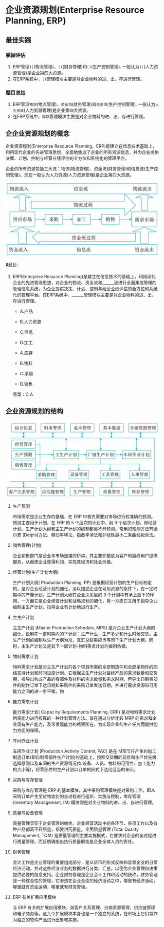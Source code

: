 # 企业资源规划(Enterprise Resource Planning, ERP)

## 最佳实践


### 掌握评估


1. ERP管理`()`(物流管理)、`()`(财务管理)和`()`(生产控制管理). 一般认为`()`(人力资源管理)是企业第四大资源。
2. 在ERP系统中，`()`管理模块主要是对企业物料的进、出、存进行管理。


### 题目总结

1. ERP管理`物流`(物流管理)、`资金流`(财务管理)和`信息流`(生产控制管理). 一般认为`人力资源`(人力资源管理)是企业第四大资源。
2. 在ERP系统中，`库存`管理模块主要是对企业物料的进、出、存进行管理。



## 企企业资源规划的概念

企业资源规划(Enterprise Resource Planning，ERP)是建立在信息技术基础上，利用现代企业的先进管理思想，全面地集成了企业的所有资源信息，并为企业提供决策、计划、控制与经营业绩评估的全方位和系统化的管理平台。 

企业的所有资源包括三大流：物流(物流管理)、资金流(财务管理)和信息流(生产控制管理)。现在一般认为人力资源(人力资源管理)是企业第四大资源。


![alt text](7企业资源规划/企业运作的供需链图.png)

🔒题目:

1. ERP(Enterprise Resource Planning)是建立在信息技术的基础上，利用现代企业的先进管理思想，对企业的物流、资金流和______流进行全面集成管理的管理信息系统，为企业提供决策、计划、控制与经营业绩评估的全方位和系统化的管理平台。在ERP系统中，______管理模块主要是对企业物料的进、出、存进行管理。
    - A.产品
    - B.人力资源
    - C.信息
    - D.加工

    - A.库存
    - B.物料
    - C.采购
    - D.销售

    答案：C A 


## 企业资源规划的结构

![alt text](7企业资源规划/ERP结构原理图.png)

1. 生产预测

    市场需求是企业生存的基础，在 ERP 中首先需要对市场进行较准确的预测。预测主要用于计划，在 ERP 的 5 个层次的计划中，前 3 个层次计划，即经营计划、生产计划大纲和主生产计划的编制都离不开预测。常用的预测方法有德尔菲 (Delphi)方法、移动平移法、指数平滑法和非线性最小二乘曲线拟合法。

2. 销售管理(计划)

    企业销售部门是企业与市场连接的桥梁，其主要职能是为客户和最终用户提供服务，从而使企业获得利润，实现其经济和社会价值。

3. 经营计划(生产计划大纲)

    生产计划大纲( Production Planning,  PP) 是根据经营计划的生产目标制定的，是对企业经营计划的细化，用以描述企业在可用资源的条件下，在一定时期中的产量计划。生产计划大纲在企业决策层的 3 个计划中有承上启下的作用，一方面它是企业经营计划和战略规划的细化，另一方面它又用于指导企业编制主生产计划，指导企业有计划地进行生产。

4. 主生产计划

    主生产计划 (Master Production  Schedule,  MPS) 是对企业生产计划大纲的细化，说明在一定时期内的下计划：生产什么，生产多少和什么时候交货。主生产计划的编制以生产大纲为准，其汇总结果应当等同千生产计划大纲，同时，主生产计划又是其下一层计划-物料需求计划的编制依据。


5. 物料需求计划

    物料需求计划是对主生产计划的各个项目所需的全部制造件和全部采购件的网络支持计划和时间进度计划。它根据主生产计划对最终产品的需求数量和交货期，推导出构成产品的零部件及材料的需求数量和需求时期，再导出自制零部件的制作订单下达日期和采购件的采购订单发送日期，并进行需求资源和可用能力之间的进一步平衡。物

6. 能力需求计划

    能力需求计划( Capac ity Requirements Planning,  CRP) 是对物料需求计划所需能力进行核算的一种计划管理方法。旨在通过分析比较 MRP 的需求和企业现有生产能力，及早发现能力的瓶颈所在，为实现企业的生产任务而提供能力方面的保障。

7. 车间作业计划

    车间作业计划 (Production Activity Control,  PAC) 是在 M阳节斤产生的加工制造订单(即自制零部件生产计划)的基础上，按照交货期的前后和生产优先级选择原则以及车间的生产资源情况(如设备、人员、物料的可用性、加工能力的大小等)，将零部件的生产计划以订单的形式下达给适当的车间。


8. 采购与库存管理

    采购与库存管理是 ERP 的基本模块，其中采购管理模块是对采购工作，即从采购订单产生至货物收到的全过程进行组织、实施与控制，库存管理 (Inventory Management,  IM) 模块则是对企业物料的进、出、存进行管理。

9. 质量与设备管理

    质量管理贯穿于企业管理的始终。企业经营活动中的各环节、各项工作以及各种产品都离不开质量，都要讲究质量。全面质量管理 (Total Quality Management,  TQM) 是质量管理的主要实施模式，它要求对企业的全过程进行质量管理，而且明确指出执行质量职能是企业全体人员的责任。

10. 财务管理

    会计工作是企业管理的重要组成部分，是以货币的形式反映和监督企业的日常经济活动，并对这些经济业务的数据进行分类、汇总，以便为企业管理和决策提供必要的信息支持。企业财务管理是企业会计工作和活动的统称，财务管理是一种综合性的管理，它渗透在企业全面的经济活动之中，哪里有经济活动，哪里就有资金运动，哪里就有财务管理。

11. ERP 有关扩展应用模块

    与 ERP 有关的扩展应用模块，如客户关系管理、分销资源管理、供应链管理和电子商务等。这几个扩展模块本身也是一个独立的系统，在市场上它们常作为独立的软件产品进行出售和实施。














